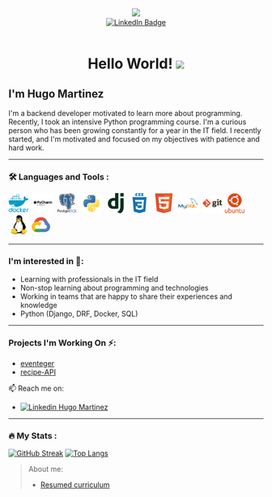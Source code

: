 <div id="header" align="center">
  <img src="https://media.giphy.com/media/M9gbBd9nbDrOTu1Mqx/giphy.gif" width="100"/>
  <div id="badges">
   <a href="https://www.linkedin.com/in/hugoleonardomartinez/">
    <img src="https://img.shields.io/badge/LinkedIn-blue?style=for-the-badge&logo=linkedin&logoColor=white" alt="LinkedIn Badge"/>
   </a>
  </div>
  <img src="https://komarev.com/ghpvc/?username=HugoLMFbde&style=flat-square&color=blue" alt=""/>
  <h1>
  Hello World!
  <img src="https://media.giphy.com/media/hvRJCLFzcasrR4ia7z/giphy.gif" width="30px"/>
</h1>
</div>


## I'm Hugo Martinez 
I'm a backend developer motivated to learn more about programming.
Recently, I took an intensive Python programming course.
I'm a curious person who has been growing constantly for a year in the IT field.
I recently started, and I'm motivated and focused on my objectives with patience and hard work.

---

### :hammer_and_wrench: Languages and Tools :
<div>
  <img src="https://github.com/devicons/devicon/blob/master/icons/docker/docker-plain-wordmark.svg" title="Docker" alt="Docker" width="40" height="40"/>&nbsp;
  <img src="https://github.com/devicons/devicon/blob/master/icons/pycharm/pycharm-plain-wordmark.svg" title="PyCharm" alt="PyCharm" width="40" height="40"/>&nbsp;
  <img src="https://github.com/devicons/devicon/blob/master/icons/postgresql/postgresql-original-wordmark.svg" title="PostgreSQL" alt="PostgreSQL" width="40" height="40"/>&nbsp;
  <img src="https://github.com/devicons/devicon/blob/master/icons/python/python-original.svg" title="Python" alt="Python" width="40" height="40"/>&nbsp;
    <img src="https://github.com/devicons/devicon/blob/master/icons/django/django-plain.svg" title="Django" alt="Django" width="40" height="40"/>&nbsp;
  <img src="https://github.com/devicons/devicon/blob/master/icons/css3/css3-plain-wordmark.svg"  title="CSS3" alt="CSS" width="40" height="40"/>&nbsp;
  <img src="https://github.com/devicons/devicon/blob/master/icons/html5/html5-original.svg" title="HTML5" alt="HTML" width="40" height="40"/>&nbsp;
  <img src="https://github.com/devicons/devicon/blob/master/icons/mysql/mysql-original-wordmark.svg" title="MySQL"  alt="MySQL" width="40" height="40"/>&nbsp;
  <img src="https://github.com/devicons/devicon/blob/master/icons/git/git-original-wordmark.svg" title="Git" **alt="Git" width="40" height="40"/>
    <img src="https://github.com/devicons/devicon/blob/master/icons/ubuntu/ubuntu-plain-wordmark.svg" title="Ubuntu" **alt="Ubuntu" width="40" height="40"/>
      <img src="https://github.com/devicons/devicon/blob/master/icons/linux/linux-original.svg" title="Linux" **alt="Linux" width="40" height="40"/>
      <img src="https://github.com/devicons/devicon/blob/master/icons/googlecloud/googlecloud-original.svg" title="GoogleCloud" **alt="GoogleCloud" width="40" height="40"/>

</div>

---

### I'm interested in 🔭:
- Learning with professionals in the IT field
- Non-stop learning about programming and technologies
- Working in teams that are happy to share their experiences and knowledge
- Python (Django, DRF, Docker, SQL)

---

### Projects I'm Working On ⚡:
- [eventeger](https://github.com/final-project-hha/final-project)
- [recipe-API](https://github.com/HugoLMFbd/recipe-app-api)

📫 Reach me on:
- [![Linkedin](https://i.stack.imgur.com/gVE0j.png) Hugo Martinez](https://www.linkedin.com/in/HugoLeonardoMartinez/)

---

### :fire: My Stats :
[![GitHub Streak](http://github-readme-streak-stats.herokuapp.com?user=HugoLMFbd&theme=dark&background=000000)](https://git.io/streak-stats)
[![Top Langs](https://github-readme-stats.vercel.app/api/top-langs/?username=HugoLMFbd&layout=compact&theme=vision-friendly-dark)](https://github.com/anuraghazra/github-readme-stats)

> About me:
> - [Resumed curriculum](Git_resume_curriculum.pdf)
<!--
**HugoLMFbd/HugoLMFbd** is a ✨ _special_ ✨ repository because its `README.md` (this file) appears on your GitHub profile.

Here are some ideas to get you started:

- 🔭 I’m currently working on ...
- 🌱 I’m currently learning ...
- 👯 I’m looking to collaborate on ...
- 🤔 I’m looking for help with ...
- 💬 Ask me about ...
- 📫 How to reach me: ...
- 😄 Pronouns: ...
- ⚡ Fun fact: ...
-->
